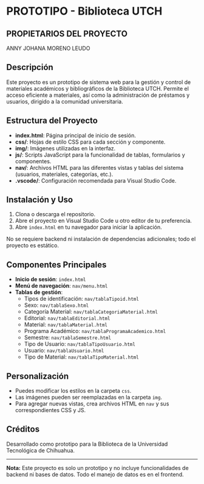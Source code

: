 # PROTOTIPO - Biblioteca UTCH
## PROPIETARIOS DEL PROYECTO

ANNY JOHANA MORENO LEUDO

## Descripción

Este proyecto es un prototipo de sistema web para la gestión y control de materiales académicos y bibliográficos de la Biblioteca UTCH. Permite el acceso eficiente a materiales, así como la administración de préstamos y usuarios, dirigido a la comunidad universitaria.

## Estructura del Proyecto

- **index.html**: Página principal de inicio de sesión.
- **css/**: Hojas de estilo CSS para cada sección y componente.
- **img/**: Imágenes utilizadas en la interfaz.
- **js/**: Scripts JavaScript para la funcionalidad de tablas, formularios y componentes.
- **nav/**: Archivos HTML para las diferentes vistas y tablas del sistema (usuarios, materiales, categorías, etc.).
- **.vscode/**: Configuración recomendada para Visual Studio Code.

## Instalación y Uso

1. Clona o descarga el repositorio.
2. Abre el proyecto en Visual Studio Code u otro editor de tu preferencia.
3. Abre `index.html` en tu navegador para iniciar la aplicación.

No se requiere backend ni instalación de dependencias adicionales; todo el proyecto es estático.

## Componentes Principales

- **Inicio de sesión**: `index.html`
- **Menú de navegación**: `nav/menu.html`
- **Tablas de gestión**:  
  - Tipos de identificación: `nav/tablaTipoid.html`
  - Sexo: `nav/tablaSexo.html`
  - Categoría Material: `nav/tablaCategoriaMaterial.html`
  - Editorial: `nav/tablaEditorial.html`
  - Material: `nav/tablaMaterial.html`
  - Programa Académico: `nav/tablaProgramaAcademico.html`
  - Semestre: `nav/tablaSemestre.html`
  - Tipo de Usuario: `nav/tablaTipoUsuario.html`
  - Usuario: `nav/tablaUsuario.html`
  - Tipo de Material: `nav/tablaTipoMaterial.html`

## Personalización

- Puedes modificar los estilos en la carpeta `css`.
- Las imágenes pueden ser reemplazadas en la carpeta `img`.
- Para agregar nuevas vistas, crea archivos HTML en `nav` y sus correspondientes CSS y JS.

## Créditos

Desarrollado como prototipo para la Biblioteca de la Universidad Tecnológica de Chihuahua.

---

**Nota:** Este proyecto es solo un prototipo y no incluye funcionalidades de backend ni bases de datos. Todo el manejo de datos es en el frontend.
